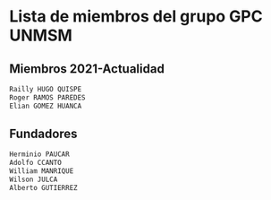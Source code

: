 # Lista de miembros del grupo GPC UNMSM

## Miembros 2021-Actualidad
```c++
Railly HUGO QUISPE
Roger RAMOS PAREDES
Elian GOMEZ HUANCA
```
## Fundadores
```c++
Herminio PAUCAR
Adolfo CCANTO
William MANRIQUE
Wilson JULCA
Alberto GUTIERREZ
```
